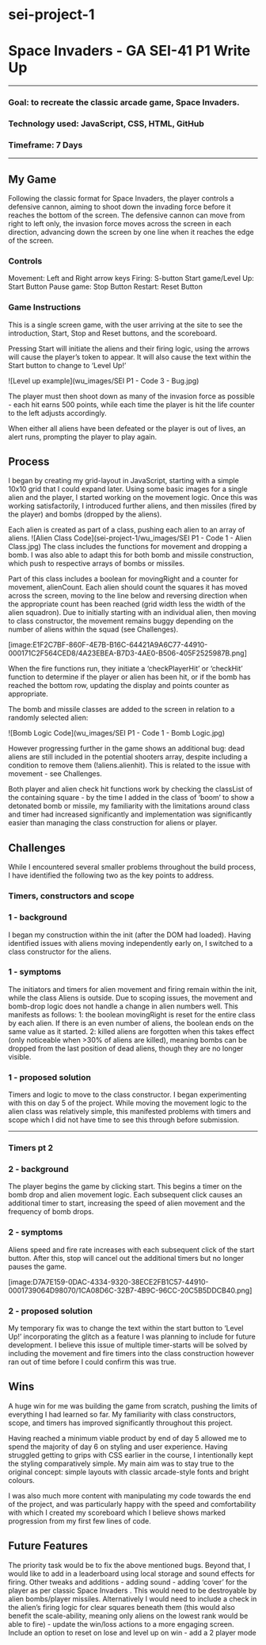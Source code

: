 # sei-project-1
# Space Invaders - GA SEI-41 P1 Write Up
---

### Goal: to recreate the classic arcade game, Space Invaders.

### Technology used: JavaScript, CSS, HTML, GitHub

### Timeframe: 7 Days

---
## My Game

Following the classic format for Space Invaders, the player controls a defensive cannon, aiming to shoot down the invading force before it reaches the bottom of the screen. The defensive cannon can move from right to left only, the invasion force moves across the screen in each direction, advancing down the screen by one line when it reaches the edge of the screen.

### Controls

Movement: Left and Right arrow keys
Firing: S-button
Start game/Level Up: Start Button
Pause game: Stop Button
Restart: Reset Button


### Game Instructions

This is a single screen game, with the user arriving at the site to see the introduction, Start, Stop and Reset buttons, and the scoreboard.


Pressing Start will initiate the aliens and their firing logic, using the arrows will cause the player’s token to appear. It will also cause the text within the Start button to change to ‘Level Up!’

![Level up example](wu_images/SEI P1 - Code 3 - Bug.jpg)

The player must then shoot down as many of the invasion force as possible - each hit earns 500 points, while each time the player is hit the life counter to the left adjusts accordingly.

When either all aliens have been defeated or the player is out of lives, an alert runs, prompting the player to play again.

## Process
I began by creating my grid-layout in JavaScript, starting with a simple 10x10 grid that I could expand later. Using some basic images for a single alien and the player, I started working on the movement logic. Once this was working satisfactorily, I introduced further aliens, and then missiles (fired by the player) and bombs (dropped by the aliens).

Each alien is created as part of a class, pushing each alien to an array of aliens.
![Alien Class Code](sei-project-1/wu_images/SEI P1 - Code 1 - Alien Class.jpg)
The class includes the functions for movement and dropping a bomb. I was also able to adapt this for both bomb and missile construction, which push to respective arrays of  bombs or missiles.

Part of this class includes a boolean for movingRight and a counter for movement, alienCount. Each alien should count the squares it has moved across the screen, moving to the line below and reversing direction when the appropriate count has been reached (grid width less the width of the alien squadron). Due to initially starting with an individual alien, then moving to class constructor, the movement remains buggy depending on the number of aliens within the squad (see Challenges).

[image:E1F2C7BF-860F-4E7B-B16C-64421A9A6C77-44910-000171C2F564CED8/4A23EBEA-B7D3-4AE0-B506-405F2525987B.png]

When the fire functions run, they initiate a ‘checkPlayerHit’  or ‘checkHit’ function to determine if the player or alien has been hit,  or if the bomb has reached the bottom row, updating the display and points counter as appropriate.

The bomb and missile classes are added to the screen in relation to a randomly selected alien:

![Bomb Logic Code](wu_images/SEI P1 - Code 1 - Bomb Logic.jpg)

However progressing further in the game shows an additional bug: dead aliens are still included in the potential shooters array, despite including a condition to remove them (!aliens.alienhit). This is related to the issue with movement - see Challenges.

Both player and alien check hit functions work by checking the classList of the containing square - by the time I added in the class of ‘boom’ to show a detonated bomb or missile, my familiarity with the limitations around class and timer had increased significantly and implementation was significantly easier than managing the class construction for aliens or player.


## Challenges
While I encountered several smaller problems throughout the build process, I have identified the following two as the key points to address.

### Timers, constructors and scope
### 1 - background
I began my construction within the init (after the DOM had loaded). Having identified issues with aliens moving independently early on, I switched to a class constructor for the aliens.

### 1 - symptoms
The initiators and timers for alien movement and firing remain within the init, while the class Aliens is outside. Due to scoping issues, the movement and bomb-drop logic does not handle a change in alien numbers well. This manifests as follows:
	1: the boolean movingRight is reset for the entire class by each alien. If there is an even number of aliens, the boolean ends on the same value as it started.
	2: killed aliens are forgotten when this takes effect (only noticeable when >30%  of aliens are killed), meaning bombs can be dropped from the last position of dead aliens, though they are no longer visible.

### 1 - proposed solution
Timers and logic to move to the class constructor. I began experimenting with this on day 5 of the project. While moving the movement logic to the alien class was relatively simple, this manifested problems with timers and scope which I did not have time to see this through before submission.

---

### Timers pt 2
### 2 - background
The player begins the game by clicking start. This begins a timer on the bomb drop and alien movement logic. Each subsequent click causes an additional timer to start, increasing the speed of alien movement and the frequency of bomb drops.

### 2 - symptoms
Aliens speed and fire rate increases with each subsequent click of the start button. After this, stop will cancel out the additional timers but no longer pauses the game.

[image:D7A7E159-0DAC-4334-9320-38ECE2FB1C57-44910-0001739064D98070/1CA08D6C-32B7-4B9C-96CC-20C5B5DDCB40.png]

### 2 - proposed solution
My temporary fix was to change the text within the start button to ‘Level Up!’ incorporating the glitch as a feature I was planning to include for future development. I believe this issue of multiple timer-starts will be solved by including the movement and fire timers into the class construction however ran out of time before I could confirm this was true.

## Wins
A huge win for me was building the game from scratch, pushing the limits of everything I had learned so far. My familiarity with class constructors, scope, and timers has improved significantly throughout this project.

Having reached a minimum viable product by end of day 5 allowed me to spend the majority of day 6 on styling and user experience. Having struggled getting to grips with CSS earlier in the course, I intentionally kept the styling comparatively simple. My main aim was to stay true to the original concept: simple layouts with classic arcade-style fonts and bright colours.

I was also much more content with manipulating my code towards the end of the project,  and was particularly happy with the speed and comfortability with which I created my scoreboard which I believe shows marked progression from my first few lines of code.

## Future Features
The priority task would be to fix the above mentioned bugs. Beyond that, I would like to add in a leaderboard using local storage and sound effects for firing.
Other tweaks and additions
	- adding sound
	- adding ‘cover’ for the player as per classic Space Invaders . This would need to be destroyable by alien bombs/player missiles. Alternatively I would need to include a check in the alien’s firing logic for clear squares beneath them (this would also benefit the scale-ability, meaning only aliens on the lowest rank would be able to fire)
	- update the win/loss actions to a more engaging screen. Include an option to reset on lose and level up on win
	- add a 2 player mode
